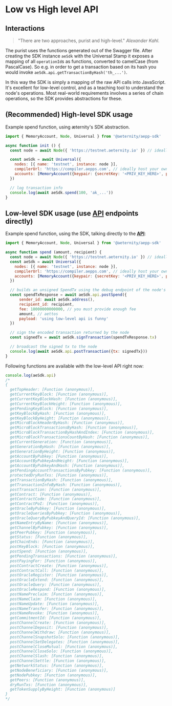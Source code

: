# Low vs High level API

## Interactions

> "There are two approaches, purist and high-level."
*Alexander Kahl.*

The purist uses the functions generated out of the Swagger
file. After creating the SDK instance `aeSdk` with the Universal Stamp it exposes a mapping of all `operationId`s as functions, converted to camelCase (from PascalCase). So e.g. in order to get a transaction
based on its hash you would invoke `aeSdk.api.getTransactionByHash('th_...')`.

In this way the SDK is simply a mapping of the raw API calls into
JavaScript. It's excellent for low-level control, and as a teaching tool to
understand the node's operations. Most real-world requirements involves a series
of chain operations, so the SDK provides abstractions for these.

## (**Recommended**) High-level SDK usage
Example spend function, using æternity's SDK abstraction.

```js
import { MemoryAccount, Node, Universal } from '@aeternity/aepp-sdk'

async function init () {
  const node = await Node({ 'https://testnet.aeternity.io' }) // ideally host your own node!

  const aeSdk = await Universal({
    nodes: [{ name: 'testnet', instance: node }],
    compilerUrl: 'https://compiler.aepps.com', // ideally host your own compiler!
    accounts: [MemoryAccount({keypair: {secretKey: '<PRIV_KEY_HERE>', publicKey: '<PUB_KEY_HERE>'}})],
  })

  // log transaction info
  console.log(await aeSdk.spend(100, 'ak_...'))
}
```

## Low-level SDK usage (use [API](https://aeternity.com/protocol/node/api) endpoints directly)
Example spend function, using the SDK, talking directly to the [**API**](https://aeternity.com/protocol/node/api):
```js
import { MemoryAccount, Node, Universal } from '@aeternity/aepp-sdk'

async function spend (amount, recipient) {
  const node = await Node({ 'https://testnet.aeternity.io' }) // ideally host your own node!
  const aeSdk = await Universal({
    nodes: [{ name: 'testnet', instance: node }],
    compilerUrl: 'https://compiler.aepps.com', // ideally host your own compiler!
    accounts: [MemoryAccount({keypair: {secretKey: '<PRIV_KEY_HERE>', publicKey: '<PUB_KEY_HERE>'}})],
  })

  // builds an unsigned SpendTx using the debug endpoint of the node's API
  const spendTxResponse = await aeSdk.api.postSpend({
      sender_id: await aeSdk.address(),
      recipient_id: recipient,
      fee: 18000000000000, // you must provide enough fee
      amount, // aettos
      payload: 'using low-level api is funny'
  })

  // sign the encoded transaction returned by the node
  const signedTx = await aeSdk.signTransaction(spendTxResponse.tx)

  // broadcast the signed tx to the node
  console.log(await aeSdk.api.postTransaction({tx: signedTx}))
}
```

Following functions are available with the low-level API right now:

```js
console.log(aeSdk.api)
/*
{
  getTopHeader: [Function (anonymous)],
  getCurrentKeyBlock: [Function (anonymous)],
  getCurrentKeyBlockHash: [Function (anonymous)],
  getCurrentKeyBlockHeight: [Function (anonymous)],
  getPendingKeyBlock: [Function (anonymous)],
  getKeyBlockByHash: [Function (anonymous)],
  getKeyBlockByHeight: [Function (anonymous)],
  getMicroBlockHeaderByHash: [Function (anonymous)],
  getMicroBlockTransactionsByHash: [Function (anonymous)],
  getMicroBlockTransactionByHashAndIndex: [Function (anonymous)],
  getMicroBlockTransactionsCountByHash: [Function (anonymous)],
  getCurrentGeneration: [Function (anonymous)],
  getGenerationByHash: [Function (anonymous)],
  getGenerationByHeight: [Function (anonymous)],
  getAccountByPubkey: [Function (anonymous)],
  getAccountByPubkeyAndHeight: [Function (anonymous)],
  getAccountByPubkeyAndHash: [Function (anonymous)],
  getPendingAccountTransactionsByPubkey: [Function (anonymous)],
  protectedDryRunTxs: [Function (anonymous)],
  getTransactionByHash: [Function (anonymous)],
  getTransactionInfoByHash: [Function (anonymous)],
  postTransaction: [Function (anonymous)],
  getContract: [Function (anonymous)],
  getContractCode: [Function (anonymous)],
  getContractPoI: [Function (anonymous)],
  getOracleByPubkey: [Function (anonymous)],
  getOracleQueriesByPubkey: [Function (anonymous)],
  getOracleQueryByPubkeyAndQueryId: [Function (anonymous)],
  getNameEntryByName: [Function (anonymous)],
  getChannelByPubkey: [Function (anonymous)],
  getPeerPubkey: [Function (anonymous)],
  getStatus: [Function (anonymous)],
  getChainEnds: [Function (anonymous)],
  postKeyBlock: [Function (anonymous)],
  postSpend: [Function (anonymous)],
  getPendingTransactions: [Function (anonymous)],
  postPayingFor: [Function (anonymous)],
  postContractCreate: [Function (anonymous)],
  postContractCall: [Function (anonymous)],
  postOracleRegister: [Function (anonymous)],
  postOracleExtend: [Function (anonymous)],
  postOracleQuery: [Function (anonymous)],
  postOracleRespond: [Function (anonymous)],
  postNamePreclaim: [Function (anonymous)],
  postNameClaim: [Function (anonymous)],
  postNameUpdate: [Function (anonymous)],
  postNameTransfer: [Function (anonymous)],
  postNameRevoke: [Function (anonymous)],
  getCommitmentId: [Function (anonymous)],
  postChannelCreate: [Function (anonymous)],
  postChannelDeposit: [Function (anonymous)],
  postChannelWithdraw: [Function (anonymous)],
  postChannelSnapshotSolo: [Function (anonymous)],
  postChannelSetDelegates: [Function (anonymous)],
  postChannelCloseMutual: [Function (anonymous)],
  postChannelCloseSolo: [Function (anonymous)],
  postChannelSlash: [Function (anonymous)],
  postChannelSettle: [Function (anonymous)],
  getNetworkStatus: [Function (anonymous)],
  getNodeBeneficiary: [Function (anonymous)],
  getNodePubkey: [Function (anonymous)],
  getPeers: [Function (anonymous)],
  dryRunTxs: [Function (anonymous)],
  getTokenSupplyByHeight: [Function (anonymous)]
}
*/
```